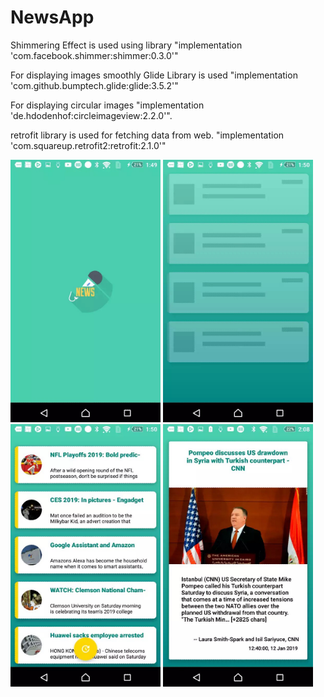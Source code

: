 # NewsApp

Shimmering Effect is used using library               "implementation 'com.facebook.shimmer:shimmer:0.3.0'" 

For displaying images smoothly Glide Library is used  "implementation 'com.github.bumptech.glide:glide:3.5.2'" 

For displaying circular images                        "implementation 'de.hdodenhof:circleimageview:2.2.0'". 

retrofit library is used for fetching data from web.  "implementation 'com.squareup.retrofit2:retrofit:2.1.0'" 



<img src="https://github.com/raheez/NewsApp/blob/master/ScreenShots/SplashScreen.jpg" width="240" height="420">    <img src="https://github.com/raheez/NewsApp/blob/master/ScreenShots/ShimmeringEffect.jpg" width="240" height="420"><img src="https://github.com/raheez/NewsApp/blob/master/ScreenShots/ListScreen.jpg" width="240" height="420"> <img src="https://github.com/raheez/NewsApp/blob/master/ScreenShots/NewsDetais.jpg" width="240" height="420"> 
